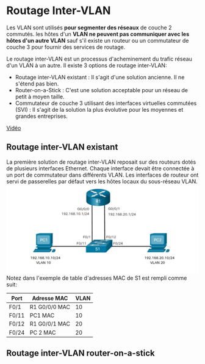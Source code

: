 # Routage Inter-VLAN
Les VLAN sont utilisés **pour segmenter des réseaux** de couche 2 commutés. les hôtes d'un **VLAN ne peuvent pas communiquer avec les hôtes d'un autre VLAN** sauf s'il existe un routeur ou un commutateur de couche 3 pour fournir des services de routage.

Le routage inter-VLAN est un processus d'acheminement du trafic réseau d'un VLAN à un autre.
Il existe 3 options de routage inter-VLAN:


- Routage inter-VLAN existant : Il s'agit d'une solution ancienne. Il ne s'étend pas bien.
- Router-on-a-Stick : C'est une solution acceptable pour un réseau de petit à moyen taille.
- Commutateur de couche 3 utilisant des interfaces virtuelles commutées (SVI) : Il s'agit de la solution la plus évolutive pour les moyennes et grandes entreprises.

[Vidéo](https://www.youtube.com/watch?v=NmkFzDrZsXM)

## Routage inter-VLAN existant
La première solution de routage inter-VLAN reposait sur des routeurs dotés de plusieurs interfaces Ethernet. Chaque interface devait être connectée à un port de commutateur dans différents VLAN. Les interfaces de routeur ont servi de passerelles par défaut vers les hôtes locaux du sous-réseau VLAN.
![](my-images/m4-vlanexistant.PNG)
Notez dans l'exemple de table d'adresses MAC de S1 est rempli comme suit:


Port | Adresse MAC | VLAN
---|---|---
F0/1 | R1 G0/0/0 MAC | 10
F0/11 | PC1 MAC	| 10
F0/12 | R1 G0/0/1 MAC | 20
F0/24 | PC 2 MAC | 20

## Routage inter-VLAN router-on-a-stick
